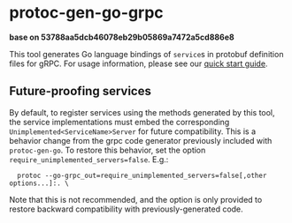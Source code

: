 # protoc-gen-go-grpc

**base on 53788aa5dcb46078eb29b05869a7472a5cd886e8**

This tool generates Go language bindings of `service`s in protobuf definition
files for gRPC.  For usage information, please see our [quick start
guide](https://grpc.io/docs/languages/go/quickstart/).

## Future-proofing services

By default, to register services using the methods generated by this tool, the
service implementations must embed the corresponding
`Unimplemented<ServiceName>Server` for future compatibility.  This is a behavior
change from the grpc code generator previously included with `protoc-gen-go`.
To restore this behavior, set the option `require_unimplemented_servers=false`.
E.g.:

```
  protoc --go-grpc_out=require_unimplemented_servers=false[,other options...]:. \
```

Note that this is not recommended, and the option is only provided to restore
backward compatibility with previously-generated code.
